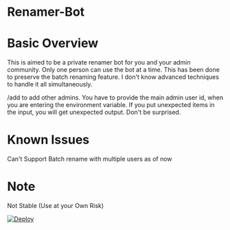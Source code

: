 # Renamer-Bot

# Basic Overview

This is aimed to be a private renamer bot for you and your admin community.
Only one person can use the bot at a time.
This has been done to preserve the batch renaming feature.
I don't know advanced techniques to handle it all simultaneously.

/add to add other admins.
You have to provide the main admin user id, when you are entering the environment variable.
If you put unexpected items in the input, you will get unexpected output. Don't be surprised.






# Known Issues
Can't Support Batch rename with multiple users as of now

# Note
Not Stable (Use at your Own Risk)


[![Deploy](https://www.herokucdn.com/deploy/button.svg)](https://heroku.com/deploy?template=https://github.com/Wolfy024/Renamer-Bot)

